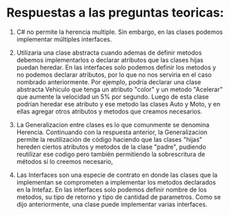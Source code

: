 # Respuestas a las preguntas teoricas:

1) C# no permite la herencia multiple. Sin embargo, en las clases podemos implementar múltiples interfaces.

2) Utilizaria una clase abstracta cuando ademas de definir metodos debemos implementarlos o declarar atributos que las clases hijas puedan heredar. En las interfaces solo podemos definir los metodos y no podemos declarar atributos, por lo que no nos serviria en el caso nombrado anteriormente. Por ejemplo, podría declarar una clase abstracta Vehiculo que tenga un atributo "color" y un metodo "Acelerar" que aumente la velocidad un 5% por segundo. Luego de esta clase podrían heredar ese atributo y ese metodo las clases Auto y Moto, y en ellas agregar otros atributos y metodos que creamos necesarios.

3) La Generalizacion entre clases es lo que comunmente se denomina Herencia. Continuando con la respuesta anterior, la Generalizacion permite la reutilización de código haciendo que las clases "hijas" hereden ciertos atributos y metodos de la clase "padre", pudiendo reutilizar ese codigo pero también permitiendo la sobrescritura de métodos si lo creemos necesario,

4) Las Interfaces son una especie de contrato en donde las clases que la implementan se comprometen a implementar los metodos declarados en la Intefaz. En las interfaces solo podemos definir nombre de los metodos, su tipo de retorno y tipo de cantidad de parametros. Como se dijo anteriormente, una clase puede implementar varias interfaces.